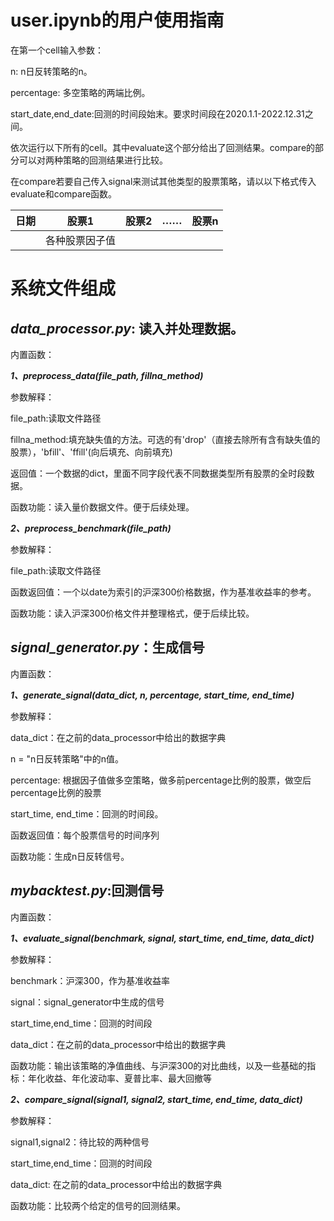 # user.ipynb的用户使用指南
在第一个cell输入参数：

n: n日反转策略的n。

percentage: 多空策略的两端比例。

start_date,end_date:回测的时间段始末。要求时间段在2020.1.1-2022.12.31之间。

依次运行以下所有的cell。其中evaluate这个部分给出了回测结果。compare的部分可以对两种策略的回测结果进行比较。

在compare若要自己传入signal来测试其他类型的股票策略，请以以下格式传入evaluate和compare函数。

| 日期 | 股票1 |股票2|……|股票n|
|------|-----|---|---|---|
|    |  各种股票因子值   |

# 系统文件组成


## *data_processor.py*: 读入并处理数据。
内置函数：

***1、preprocess_data(file_path, fillna_method)***

参数解释：


file_path:读取文件路径

fillna_method:填充缺失值的方法。可选的有'drop'（直接去除所有含有缺失值的股票），'bfill'、'ffill'(向后填充、向前填充)

返回值：一个数据的dict，里面不同字段代表不同数据类型所有股票的全时段数据。

函数功能：读入量价数据文件。便于后续处理。

***2、preprocess_benchmark(file_path)***

参数解释：

file_path:读取文件路径

函数返回值：一个以date为索引的沪深300价格数据，作为基准收益率的参考。

函数功能：读入沪深300价格文件并整理格式，便于后续比较。

## *signal_generator.py*：生成信号

内置函数：

***1、generate_signal(data_dict, n, percentage, start_time, end_time)***

参数解释：

data_dict：在之前的data_processor中给出的数据字典

n = "n日反转策略"中的n值。

percentage: 根据因子值做多空策略，做多前percentage比例的股票，做空后percentage比例的股票

start_time, end_time：回测的时间段。

函数返回值：每个股票信号的时间序列

函数功能：生成n日反转信号。

## *mybacktest.py*:回测信号

内置函数：

***1、evaluate_signal(benchmark, signal, start_time, end_time, data_dict)***

参数解释：

benchmark：沪深300，作为基准收益率

signal：signal_generator中生成的信号

start_time,end_time：回测的时间段

data_dict：在之前的data_processor中给出的数据字典

函数功能：输出该策略的净值曲线、与沪深300的对比曲线，以及一些基础的指标：年化收益、年化波动率、夏普比率、最大回撤等

***2、compare_signal(signal1, signal2, start_time, end_time, data_dict)***

参数解释：

signal1,signal2：待比较的两种信号

start_time,end_time：回测的时间段

data_dict: 在之前的data_processor中给出的数据字典

函数功能：比较两个给定的信号的回测结果。

